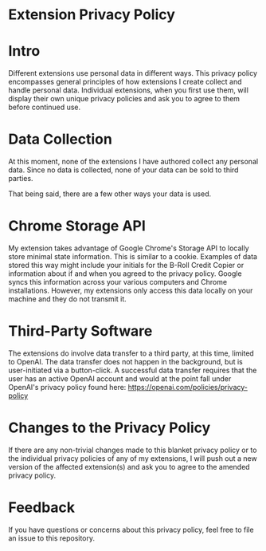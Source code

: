 # Extension Privacy Policy

# Intro
Different extensions use personal data in different ways. This privacy policy encompasses general principles of how extensions I create collect and handle personal data. Individual extensions, when you first use them, will display their own unique privacy policies and ask you to agree to them before continued use.

# Data Collection
At this moment, none of the extensions I have authored collect any personal data. Since no data is collected, none of your data can be sold to third parties.

That being said, there are a few other ways your data is used.

# Chrome Storage API
My extension takes advantage of Google Chrome's Storage API to locally store minimal state information. This is similar to a cookie. Examples of data stored this way might include your initials for the B-Roll Credit Copier or information about if and when you agreed to the privacy policy. Google syncs this information across your various computers and Chrome installations. However, my extensions only access this data locally on your machine and they do not transmit it.

# Third-Party Software
The extensions do involve data transfer to a third party, at this time, limited to OpenAI. The data transfer does not happen in the background, but is user-initiated via a button-click. A successful data transfer requires that the user has an active OpenAI account and would at the point fall under OpenAI's privacy policy found here: https://openai.com/policies/privacy-policy

# Changes to the Privacy Policy
If there are any non-trivial changes made to this blanket privacy policy or to the individual privacy policies of any of my extensions, I will push out a new version of the affected extension(s) and ask you to agree to the amended privacy policy.

# Feedback
If you have questions or concerns about this privacy policy, feel free to file an issue to this repository.
